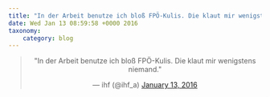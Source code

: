 ```yaml
---
title: "In der Arbeit benutze ich bloß FPÖ-Kulis. Die klaut mir wenigstens niemand."
date: Wed Jan 13 08:59:58 +0000 2016
taxonomy:
    category: blog
---
```

<blockquote class="twitter-tweet" align="center" width="350"><p lang="de" dir="ltr">&quot;In der Arbeit benutze ich bloß FPÖ-Kulis. Die klaut mir wenigstens niemand.&quot;</p>&mdash; ihf (@ihf_a) <a href="https://twitter.com/ihf_a/status/687176093376344064">January 13, 2016</a></blockquote>
